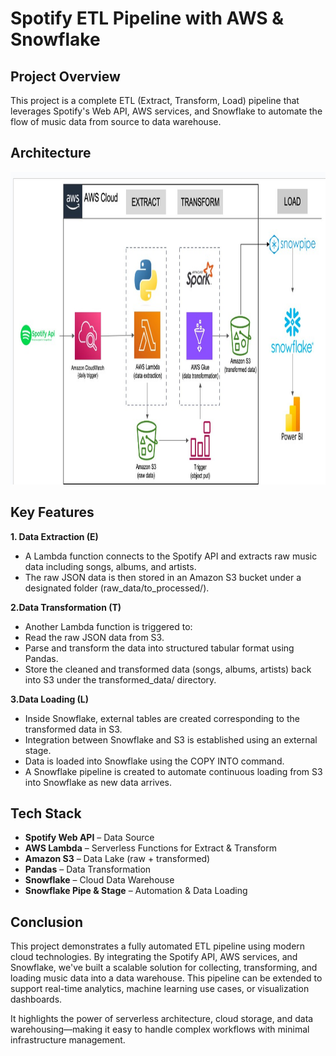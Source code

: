 # Spotify ETL Pipeline with AWS & Snowflake
## Project Overview
This project is a complete ETL (Extract, Transform, Load) pipeline that leverages Spotify's Web API, AWS services, and Snowflake to automate the flow of music data from source to data warehouse.


## Architecture
<img src="https://github.com/Bhargav-data-driven/snowflake_data_pipeline/blob/main/snowpipe.jpg" alt="Data Architecture" width="750" height="500">


## Key Features
**1. Data Extraction (E)**

- A Lambda function connects to the Spotify API and extracts raw music data including songs, albums, and artists.
- The raw JSON data is then stored in an Amazon S3 bucket under a designated folder (raw_data/to_processed/).

**2.Data Transformation (T)**

- Another Lambda function is triggered to:
- Read the raw JSON data from S3.
- Parse and transform the data into structured tabular format using Pandas.
- Store the cleaned and transformed data (songs, albums, artists) back into S3 under the transformed_data/ directory.

**3.Data Loading (L)**

- Inside Snowflake, external tables are created corresponding to the transformed data in S3.
- Integration between Snowflake and S3 is established using an external stage.
- Data is loaded into Snowflake using the COPY INTO command.
- A Snowflake pipeline is created to automate continuous loading from S3 into Snowflake as new data arrives.

## Tech Stack

- **Spotify Web API** – Data Source
- **AWS Lambda** – Serverless Functions for Extract & Transform
- **Amazon S3** – Data Lake (raw + transformed)
- **Pandas** – Data Transformation
- **Snowflake** – Cloud Data Warehouse
- **Snowflake Pipe & Stage** – Automation & Data Loading

## Conclusion

This project demonstrates a fully automated ETL pipeline using modern cloud technologies. By integrating the Spotify API, AWS services, and Snowflake, we've built a scalable solution for collecting, transforming, and loading music data into a data warehouse. This pipeline can be extended to support real-time analytics, machine learning use cases, or visualization dashboards.

It highlights the power of serverless architecture, cloud storage, and data warehousing—making it easy to handle complex workflows with minimal infrastructure management.


